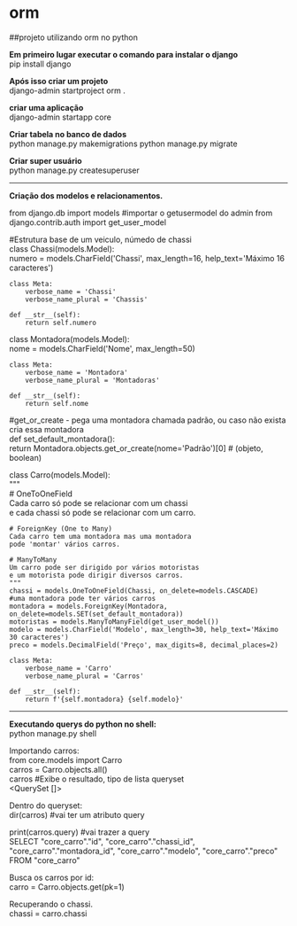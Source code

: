 # orm  
##projeto utilizando orm no python 


**Em primeiro lugar executar o comando para instalar o django**  
pip install django

**Após isso criar um projeto**  
django-admin startproject orm .

**criar uma aplicação**    
django-admin startapp core


**Criar tabela no banco de dados**   
python manage.py makemigrations
python manage.py migrate

**Criar super usuário**  
python manage.py createsuperuser


*********************************************************************************


**Criação dos modelos e relacionamentos.**

from django.db import models
#importar o getusermodel do admin
from django.contrib.auth import get_user_model


#Estrutura base de um veiculo, númedo de chassi  
class Chassi(models.Model):  
    numero = models.CharField('Chassi', max_length=16, help_text='Máximo 16 caracteres')  

    class Meta:  
        verbose_name = 'Chassi'  
        verbose_name_plural = 'Chassis'  

    def __str__(self):  
        return self.numero  
        
        
        


class Montadora(models.Model):  
    nome = models.CharField('Nome', max_length=50)  

    class Meta:  
        verbose_name = 'Montadora'  
        verbose_name_plural = 'Montadoras'  

    def __str__(self):  
        return self.nome  

#get_or_create - pega uma montadora chamada padrão, ou caso não exista cria essa montadora  
def set_default_montadora():  
    return Montadora.objects.get_or_create(nome='Padrão')[0]  # (objeto, boolean)  


class Carro(models.Model):  
    """  
    # OneToOneField  
    Cada carro só pode se relacionar com um chassi  
    e cada chassi só pode se relacionar com um carro.  

    # ForeignKey (One to Many)  
    Cada carro tem uma montadora mas uma montadora  
    pode 'montar' vários carros.  

    # ManyToMany  
    Um carro pode ser dirigido por vários motoristas  
    e um motorista pode dirigir diversos carros.  
    """  
    chassi = models.OneToOneField(Chassi, on_delete=models.CASCADE)  
    #uma montadora pode ter vários carros  
    montadora = models.ForeignKey(Montadora, on_delete=models.SET(set_default_montadora))  
    motoristas = models.ManyToManyField(get_user_model())  
    modelo = models.CharField('Modelo', max_length=30, help_text='Máximo 30 caracteres')  
    preco = models.DecimalField('Preço', max_digits=8, decimal_places=2)  

    class Meta:  
        verbose_name = 'Carro'  
        verbose_name_plural = 'Carros'  

    def __str__(self):  
        return f'{self.montadora} {self.modelo}'  
       
*********************************************************************************
        
**Executando querys do python no shell:**  
python manage.py shell

Importando carros:  
from core.models import Carro  
carros = Carro.objects.all()  
carros #Exibe o resultado, tipo de lista queryset  
<QuerySet []>  

Dentro do queryset:  
dir(carros) #vai ter um atributo query  

print(carros.query) #vai trazer a query  
SELECT "core_carro"."id", "core_carro"."chassi_id", "core_carro"."montadora_id", "core_carro"."modelo", "core_carro"."preco" FROM "core_carro"

Busca os carros por id:  
carro = Carro.objects.get(pk=1)  

Recuperando o chassi.  
chassi = carro.chassi  





















